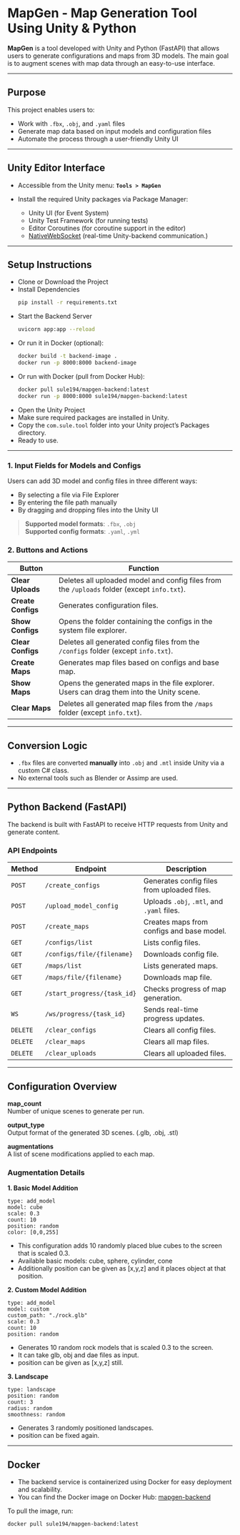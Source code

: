 #  MapGen - Map Generation Tool Using Unity & Python

**MapGen** is a tool developed with Unity and Python (FastAPI) that allows users to generate configurations and maps from 3D models. The main goal is to augment scenes with map data through an easy-to-use interface.

---

##  Purpose

This project enables users to:

- Work with `.fbx`, `.obj`, and `.yaml` files
- Generate map data based on input models and configuration files
- Automate the process through a user-friendly Unity UI

---

##  Unity Editor Interface

- Accessible from the Unity menu:  **`Tools > MapGen`**
- Install the required Unity packages via Package Manager:
  
  - Unity UI (for Event System)
  - Unity Test Framework (for running tests)
  - Editor Coroutines (for coroutine support in the editor)
  - [NativeWebSocket](https://github.com/endel/NativeWebSocket) (real-time Unity-backend communication.)

---
## Setup Instructions
- Clone or Download the Project
- Install Dependencies
  ```bash
  pip install -r requirements.txt
- Start the Backend Server
    ```bash
    uvicorn app:app --reload
 - Or run it in Docker (optional):
    ```bash
    docker build -t backend-image .
    docker run -p 8000:8000 backend-image
- Or run with Docker (pull from Docker Hub):
  ```bash
  docker pull sule194/mapgen-backend:latest
  docker run -p 8000:8000 sule194/mapgen-backend:latest
- Open the Unity Project
- Make sure required packages are installed in Unity.
- Copy the `com.sule.tool` folder into your Unity project’s Packages directory.
- Ready to use.

---
### 1.  Input Fields for Models and Configs

Users can add 3D model and config files in three different ways:
- By selecting a file via File Explorer
- By entering the file path manually
- By dragging and dropping files into the Unity UI

> **Supported model formats**: `.fbx`, `.obj`  
> **Supported config formats**: `.yaml`, `.yml`

### 2.  Buttons and Actions

| Button            | Function |
|-------------------|----------|
| **Clear Uploads**   | Deletes all uploaded model and config files from the `/uploads` folder (except `info.txt`). |
| **Create Configs** | Generates configuration files. |
| **Show Configs**   | Opens the folder containing the configs in the system file explorer. |
| **Clear Configs**   |  Deletes all generated config files from the `/configs` folder (except `info.txt`). |
| **Create Maps**    | Generates map files based on configs and base map. |
| **Show Maps**      | Opens the generated maps in the file explorer. Users can drag them into the Unity scene. |
| **Clear Maps**   | Deletes all generated map files from the `/maps` folder (except `info.txt`). |

---

##  Conversion Logic

- `.fbx` files are converted **manually** into `.obj` and `.mtl` inside Unity via a custom C# class.
- No external tools such as Blender or Assimp are used.

---

##  Python Backend (FastAPI)

The backend is built with FastAPI to receive HTTP requests from Unity and generate content.

### API Endpoints

| Method   | Endpoint                   | Description                                  |
|----------|----------------------------|----------------------------------------------|
| `POST`   | `/create_configs`          | Generates config files from uploaded files.  |
| `POST`   | `/upload_model_config`     | Uploads `.obj`, `.mtl`, and `.yaml` files.   |
| `POST`   | `/create_maps`             | Creates maps from configs and base model.    |
| `GET`    | `/configs/list`            | Lists config files.                          |
| `GET`    | `/configs/file/{filename}` | Downloads config file.            |
| `GET`    | `/maps/list`               | Lists generated maps.                        |
| `GET`    | `/maps/file/{filename}`    | Downloads map file.               |
| `GET`    | `/start_progress/{task_id}`| Checks progress of map generation.           |
| `WS`     | `/ws/progress/{task_id}`   | Sends real-time progress updates.          |
| `DELETE` | `/clear_configs`           | Clears all config files.                     |
| `DELETE` | `/clear_maps`              | Clears all map files.                        |
| `DELETE` | `/clear_uploads`           | Clears all uploaded files.                   |

---

## Configuration Overview

**map_count**  
Number of unique scenes to generate per run.

**output_type**  
Output format of the generated 3D scenes. (.glb, .obj, .stl)

**augmentations**  
A list of scene modifications applied to each map.

### Augmentation Details

**1. Basic Model Addition**

```
type: add_model
model: cube
scale: 0.3
count: 10
position: random
color: [0,0,255]
```

- This configuration adds 10 randomly placed blue cubes to the screen that is scaled 0.3.
- Available basic models: cube, sphere, cylinder, cone
- Additionally position can be given as [x,y,z] and it places object at that position.

**2. Custom Model Addition**

```
type: add_model
model: custom
custom_path: "./rock.glb"
scale: 0.3
count: 10
position: random
```

- Generates 10 random rock models that is scaled 0.3 to the screen.
- It can take glb, obj and dae files as input.
- position can be given as [x,y,z] still.

**3. Landscape**

```
type: landscape
position: random
count: 3
radius: random
smoothness: random
```

- Generates 3 randomly positioned landscapes.
- position can be fixed again.

---

##  Docker
- The backend service is containerized using Docker for easy deployment and scalability.
- You can find the Docker image on Docker Hub: [mapgen-backend](https://hub.docker.com/r/sule194/mapgen-backend)

To pull the image, run:

```bash
docker pull sule194/mapgen-backend:latest


